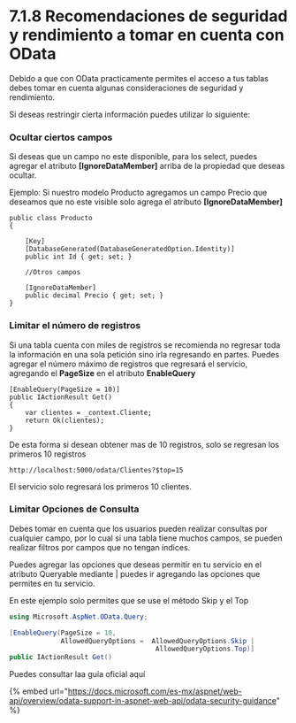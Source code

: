 # 7.1.8 Recomendaciones de seguridad y rendimiento a tomar en cuenta con OData

Debido a que con OData practicamente permites el acceso a tus tablas debes tomar en cuenta algunas consideraciones de seguridad y rendimiento.

Si deseas restringir cierta información puedes utilizar lo siguiente:

### Ocultar ciertos campos

Si deseas que un campo no este disponible, para los select, puedes agregar el atributo **\[IgnoreDataMember\]** arriba de la propiedad que deseas ocultar.

Ejemplo: Si nuestro modelo Producto agregamos un campo Precio que deseamos que no este visible solo agrega el atributo **\[IgnoreDataMember\]**

```text
public class Producto
{

    [Key]
    [DatabaseGenerated(DatabaseGeneratedOption.Identity)]
    public int Id { get; set; }

    //Otros campos 
    
    [IgnoreDataMember]
    public decimal Precio { get; set; }
} 
```

### Limitar el número de registros

Si una tabla cuenta con miles de registros se recomienda no regresar toda la información en una sola petición sino irla regresando en partes. Puedes agregar el número máximo de registros que regresará el servicio, agregando el **PageSize** en el atributo **EnableQuery**

```text
[EnableQuery(PageSize = 10)]
public IActionResult Get()
{
    var clientes = _context.Cliente;
    return Ok(clientes);
}
```

De esta forma si desean obtener mas de 10 registros, solo se regresan los primeros 10 registros

```text
http://localhost:5000/odata/Clientes?$top=15
```

El servicio solo regresará los primeros 10 clientes.

### Limitar Opciones de Consulta

Debes tomar en cuenta que los usuarios pueden realizar consultas por cualquier campo, por lo cual si una tabla tiene muchos campos, se pueden realizar filtros por campos que no tengan índices. 

Puedes agregar las opciones que deseas permitir en tu servicio en el atributo Queryable mediante \| puedes ir agregando las opciones que permites en tu servicio.

En este ejemplo solo permites que se use el método Skip y el Top

```csharp
using Microsoft.AspNet.OData.Query;

[EnableQuery(PageSize = 10,
             AllowedQueryOptions =  AllowedQueryOptions.Skip |
                                     AllowedQueryOptions.Top)]       
public IActionResult Get()
```

Puedes consultar laa guía oficial aquí

{% embed url="https://docs.microsoft.com/es-mx/aspnet/web-api/overview/odata-support-in-aspnet-web-api/odata-security-guidance" %}



